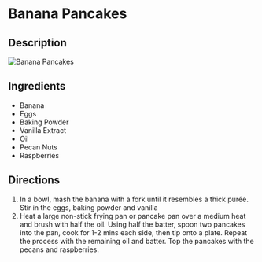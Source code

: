 # Banana Pancakes

## Description
![Banana Pancakes](https://www.themealdb.com/images/media/meals/sywswr1511383814.jpg "Banana Pancakes")

## Ingredients
- Banana
- Eggs
- Baking Powder
- Vanilla Extract
- Oil
- Pecan Nuts
- Raspberries

## Directions
1. In a bowl, mash the banana with a fork until it resembles a thick purée. Stir in the eggs, baking powder and vanilla
2. Heat a large non-stick frying pan or pancake pan over a medium heat and brush with half the oil. Using half the batter, spoon two pancakes into the pan, cook for 1-2 mins each side, then tip onto a plate. Repeat the process with the remaining oil and batter. Top the pancakes with the pecans and raspberries.
